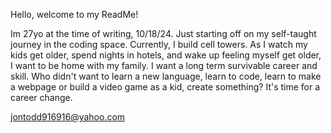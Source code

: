 Hello, welcome to my ReadMe!

Im 27yo at the time of writing, 10/18/24. Just starting off on my self-taught journey in the coding space. 
Currently, I build cell towers. As I watch my kids get older, spend nights in hotels, and wake up feeling myself get older, I want to be home with my family. I want a long term survivable career and skill.
Who didn't want to learn a new language, learn to code, learn to make a webpage or build a video game as a kid, create something?
It's time for a career change. 

jontodd916916@yahoo.com

<!---
SactoMento916/SactoMento916 is a ✨ special ✨ repository because its `README.md` (this file) appears on your GitHub profile.
You can click the Preview link to take a look at your changes.
--->
